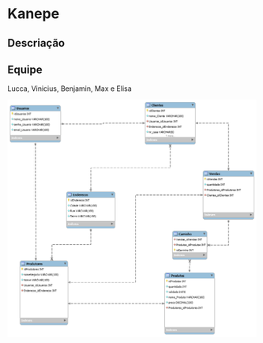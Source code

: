 # Kanepe

## Descriação


## Equipe
Lucca, Vinicius, Benjamin, Max e Elisa

![enter image description here](img_der_KSF.png)
